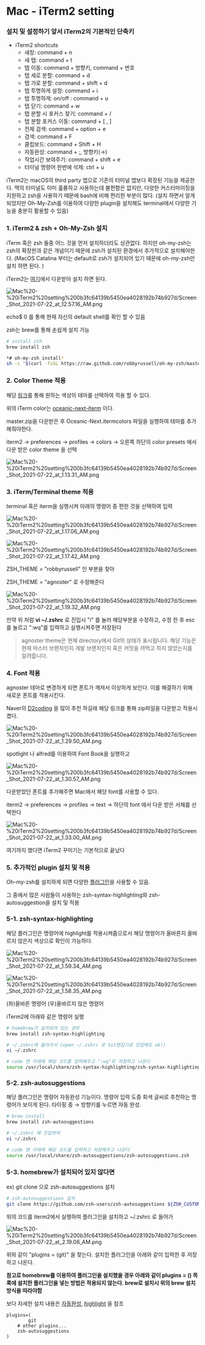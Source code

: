 # Mac - iTerm2 setting

### 설치 및 설정하기 앞서 iTerm2의 기본적인 단축키

- iTerm2 shortcuts
    - 새창: command + n
    - 새 탭: command + t
    - 탭 이동: command + 방향키, command + 번호
    - 탭 세로 분할: command + d
    - 탭 가로 분할: command + shift + d
    - 탭 투명하게 설정: command + i
    - 탭 투명하게: on/off : command + u
    - 탭 닫기: command + w
    - 탭 분할 시 포커스 찾기: command + /
    - 탭 분할 포커스 이동: command + [ , ]
    - 전체 검색: command + option + e
    - 검색: command + F
    - 클립보드: command + Shift + H
    - 자동완성: command + ;, 방향키(→)
    - 작업시간 보여주기: command + shift + e
    - 터미널 명령어 한번에 삭제: ctrl + u

iTerm2는 macOS의 third party 앱으로 기존의 터미널 앱보다 확장된 기능을 제공한다. 맥의 터미널도 이미 훌륭하고 사용하는데 불편함은 없지만, 다양한 커스터마이징을 지원하고 zsh을 사용하기 때문에 bash에 비해 편리한 부분이 많다. (설치 하면서 알게 되었지만 Oh-My-Zsh를 이용하여 다양한 plugin을 설치해도 terminal에서 다양한 기능을 충분히 활용할 수 있음)

### 1. iTerm2 & zsh + Oh-My-Zsh 설치

iTerm 혹은 zsh 둘중 어느 것을 먼저 설치하더라도 상관없다. 하지만 oh-my-zsh는 zsh의 확장판과 같은 개념이기 때문에 zsh가 설치된 환경에서 추가적으로 설치해야한다. (MacOS Catalina 부터는 default로 zsh가 설치되어 있기 때문에 oh-my-zsh만 설치 하면 된다. )

iTerm2는 [여기](https://iterm2.com/)에서 다운받아 설치 하면 된다.

![Mac%20-%20iTerm2%20setting%200b3fc64139b5450ea4028192b74b927d/Screen_Shot_2021-07-22_at_12.57.16_AM.png](Mac%20-%20iTerm2%20setting%200b3fc64139b5450ea4028192b74b927d/Screen_Shot_2021-07-22_at_12.57.16_AM.png)

echo$ 0 를 통해 현재 자신의 default shell를 확인 할 수 있음

zsh는 brew를 통해 손쉽게 설치 가능

```bash
# install zsh
brew install zsh

*# oh-my-zsh install*
sh -c "$(curl -fsSL https://raw.github.com/robbyrussell/oh-my-zsh/master/tools/install.sh)"
```

### 2. Color Theme 적용

해당 [링크](https://github.com/mbadolato/iTerm2-Color-Schemes)를 통해 원하는 색상의 테마를 선택하여 적용 할 수 있다.

위의 iTerm color는 [oceanic-next-iterm](https://github.com/mhartington/oceanic-next-iterm/archive/refs/heads/master.zip) 이다.

master.zip을 다운받은 후 Oceanic-Next.itermcolors 파일을 실행하여 테마를 추가 해줘야한다. 

iterm2 → preferences → profiles → colors → 오른쪽 하단의 color presets 에서 다운 받은 color theme 을 선택

![Mac%20-%20iTerm2%20setting%200b3fc64139b5450ea4028192b74b927d/Screen_Shot_2021-07-22_at_1.13.31_AM.png](Mac%20-%20iTerm2%20setting%200b3fc64139b5450ea4028192b74b927d/Screen_Shot_2021-07-22_at_1.13.31_AM.png)

### 3. iTerm/Terminal theme 적용

terminal 혹은 iterm을 실행시켜 아래의 명령어 중 편한 것을 선택하여 입력

![Mac%20-%20iTerm2%20setting%200b3fc64139b5450ea4028192b74b927d/Screen_Shot_2021-07-22_at_1.17.06_AM.png](Mac%20-%20iTerm2%20setting%200b3fc64139b5450ea4028192b74b927d/Screen_Shot_2021-07-22_at_1.17.06_AM.png)

![Mac%20-%20iTerm2%20setting%200b3fc64139b5450ea4028192b74b927d/Screen_Shot_2021-07-22_at_1.17.42_AM.png](Mac%20-%20iTerm2%20setting%200b3fc64139b5450ea4028192b74b927d/Screen_Shot_2021-07-22_at_1.17.42_AM.png)

ZSH_THEME = "robbyrussell" 인 부분을 찾아

ZSH_THEME = "agnoster" 로 수정해준다

![Mac%20-%20iTerm2%20setting%200b3fc64139b5450ea4028192b74b927d/Screen_Shot_2021-07-22_at_1.19.32_AM.png](Mac%20-%20iTerm2%20setting%200b3fc64139b5450ea4028192b74b927d/Screen_Shot_2021-07-22_at_1.19.32_AM.png)

만약 위 처럼 **vi ~/.zshrc** 로 진입시 "i" 를 눌러 해당부분을 수정하고, 수정 한 후 esc를 눌르고 ":wq"를 입력하고 실행시켜주면 저장된다

> agnoster theme은 현재 directory에서 Git의 상태가 표시됩니다. 해당 기능은 현재 마스터 브랜치인지 개발 브랜치인지 혹은 커밋을 까먹고 하지 않았는지를 알려줍니다.

### 4. Font 적용

agnoster 테마로 변경하게 되면 폰트가 깨져서 이상하게 보인다. 이를 해결하기 위해 새로운 폰트를 적용시킨다.

Naver의 [D2coding](https://github.com/naver/d2codingfont/releases/tag/VER1.3.2) 을 많이 추천 하길래 해당 링크를 통해 zip파일을 다운받고 적용시켰다.

![Mac%20-%20iTerm2%20setting%200b3fc64139b5450ea4028192b74b927d/Screen_Shot_2021-07-22_at_1.29.50_AM.png](Mac%20-%20iTerm2%20setting%200b3fc64139b5450ea4028192b74b927d/Screen_Shot_2021-07-22_at_1.29.50_AM.png)

spotlight 나 alfred를 이용하여 Font Book을 실행하고 

![Mac%20-%20iTerm2%20setting%200b3fc64139b5450ea4028192b74b927d/Screen_Shot_2021-07-22_at_1.30.57_AM.png](Mac%20-%20iTerm2%20setting%200b3fc64139b5450ea4028192b74b927d/Screen_Shot_2021-07-22_at_1.30.57_AM.png)

다운받았던 폰트를 추가해주면 Mac에서 해당 font를 사용할 수 있다.

iterm2 → preferences → profiles → text → 하단의 font 에서 다운 받은 서체를 선택한다

![Mac%20-%20iTerm2%20setting%200b3fc64139b5450ea4028192b74b927d/Screen_Shot_2021-07-22_at_1.33.00_AM.png](Mac%20-%20iTerm2%20setting%200b3fc64139b5450ea4028192b74b927d/Screen_Shot_2021-07-22_at_1.33.00_AM.png)

여기까지 했다면 iTerm2 꾸미기는 기본적으로 끝났다

### 5. 추가적인 plugin 설치 및 적용

Oh-my-zsh를 설치하게 되면 다양한 [플러그인](https://github.com/zsh-users)을 사용할 수 있음.

그 중에서 많은 사람들이 사용하는 zsh-syntax-highlighting와 zsh-autosuggestion을 설치 및 적용

### 5-1. zsh-syntax-highlighting

해당 플러그인은 명령어에 highlight를 적용시켜줌으로서 해당 명령어가 올바른지 올바르지 않은지 색상으로 확인이 가능하다.

![Mac%20-%20iTerm2%20setting%200b3fc64139b5450ea4028192b74b927d/Screen_Shot_2021-07-22_at_1.59.34_AM.png](Mac%20-%20iTerm2%20setting%200b3fc64139b5450ea4028192b74b927d/Screen_Shot_2021-07-22_at_1.59.34_AM.png)

![Mac%20-%20iTerm2%20setting%200b3fc64139b5450ea4028192b74b927d/Screen_Shot_2021-07-22_at_1.58.35_AM.png](Mac%20-%20iTerm2%20setting%200b3fc64139b5450ea4028192b74b927d/Screen_Shot_2021-07-22_at_1.58.35_AM.png)

(좌)올바른 명령어 (우)올바르지 않은 명령어 

iTerm2에 아래와 같은 명령어 실행

```bash
# homebrew가 설치되어 있는 경우 
brew install zsh-syntax-highlighting

# ~/.zshrc에 들어가서 (open ~/.zshrc 로 txt편집기로 진입해도 ok!)
vi ~/.zshrc

# code 맨 아래에 해당 코드를 입력해주고 ":wq"로 저장하고 나온다
source /usr/local/share/zsh-syntax-highlighting/zsh-syntax-highlighting.zsh
```

### 5-2. zsh-autosuggestions

해당 플러그인은 명령어 자동완성 기능이다. 명령어 입력 도중 회색 글씨로 추천하는 명령어가 보이게 된다. 타이핑 중 → 방향키를 누르면 자동 완성.

```bash
# brew install
brew install zsh-autosuggestions

# ~/.zshrc 에 진입하여
vi ~/.zshrc

# code 맨 아래에 해당 코드를 입력하고 저장해주고 나온다
source /usr/local/share/zsh-autosuggestions/zsh-autosuggestions.zsh
```

### 5-3. homebrew가 설치되어 있지 않다면

ex) git clone 으로 zsh-autosuggestions 설치

```bash
# zsh-autosuggestions 설치
git clone https://github.com/zsh-users/zsh-autosuggestions ${ZSH_CUSTOM:-~/.oh-my-zsh/custom}/plugins/zsh-autosuggestions
```

위의 코드를 iterm2에서 실행하여 플러그인을 설치하고 ~/.zshrc 로 들어가

![Mac%20-%20iTerm2%20setting%200b3fc64139b5450ea4028192b74b927d/Screen_Shot_2021-07-22_at_2.19.06_AM.png](Mac%20-%20iTerm2%20setting%200b3fc64139b5450ea4028192b74b927d/Screen_Shot_2021-07-22_at_2.19.06_AM.png)

위와 같이 "plugins = (git)" 을 찾는다. 설치한 플러그인을 아래와 같이 입력한 후 저장하고 나온다. 

**참고로 homebrew를 이용하여 플러그인을 설치했을 경우 아래와 같이 plugins = () 목록에 설치한 플러그인을 넣는 방법은 적용되지 않는다. brew로 설치시 위의 brew 설치 방식을 따라야함** 

보다 자세한 설치 내용은 [자동완성](https://github.com/zsh-users/zsh-syntax-highlighting/blob/master/INSTALL.md), [highlight](https://github.com/zsh-users/zsh-autosuggestions/blob/master/INSTALL.md) 을 참조

```
plugins=(
		git
    # other plugins...
    zsh-autosuggestions
)
```